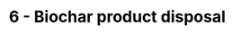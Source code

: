 ---
title: "6 - Biochar product disposal"
description: "
<br />

In most cases, a biochar product has a fixed service life. Biochar product disposal (or end-of-life) refers to all handling operations that may occur until the materials are reused in other products (e.g. re-use in soil masses) or disposed in a final application (e.g. landfilling or soil amendement).


The biochar product disposal plays an important role because it is the phase that guarantees the biochar carbon storage over multiple decades to centuries (i.e. biochar is not burnt). The environment in which the biochar is placed also influences its permanence.

"
title_image: "biochar-compost-lindeborg.jpg" # find a img of pyrolysis oil and gas, or a burner of it, or a condenser...
title_image_credit: "Biochar-compost blend, E. Azzi"
draft: false
menu:
  main:
    parent: "Systems analysis"
    name: "6. Biochar product disposal"
    weight: 7
category: "Module"
# Page-specific JavaScript & CSS #ESA
js : []
css : []

---